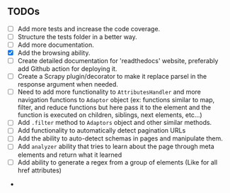 ## TODOs
- [ ] Add more tests and increase the code coverage.
- [ ] Structure the tests folder in a better way.
- [ ] Add more documentation.
- [x] Add the browsing ability.
- [ ] Create detailed documentation for 'readthedocs' website, preferably add Github action for deploying it.
- [ ] Create a Scrapy plugin/decorator to make it replace parsel in the response argument when needed.
- [ ] Need to add more functionality to `AttributesHandler` and more navigation functions to `Adaptor` object (ex: functions similar to map, filter, and reduce functions but here pass it to the element and the function is executed on children, siblings, next elements, etc...)
- [ ] Add `.filter` method to `Adaptors` object and other similar methods.
- [ ] Add functionality to automatically detect pagination URLs
- [ ] Add the ability to auto-detect schemas in pages and manipulate them.
- [ ] Add `analyzer` ability that tries to learn about the page through meta elements and return what it learned
- [ ] Add ability to generate a regex from a group of elements (Like for all href attributes)
- 